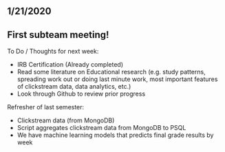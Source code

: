 ## 1/21/2020 

## First subteam meeting!

To Do / Thoughts for next week:
- IRB Certification (Already completed)
- Read some literature on Educational research (e.g. study patterns, spreading work out or doing last minute work, most important features of clickstream data, data analytics, etc.)
- Look through Github to review prior progress

Refresher of last semester:
- Clickstream data (from MongoDB)
- Script aggregates clickstream data from MongoDB to PSQL
- We have machine learning models that predicts final grade results by week
